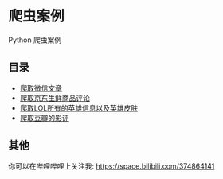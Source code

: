 # 爬虫案例

Python 爬虫案例

## 目录

- [爬取微信文章](./weixin)
- [爬取京东生鲜商品评论](./jd)
- [爬取LOL所有的英雄信息以及英雄皮肤](./lol)
- [爬取豆瓣的影评](./douban)

## 其他

你可以在哔哩哔哩上关注我: https://space.bilibili.com/374864141